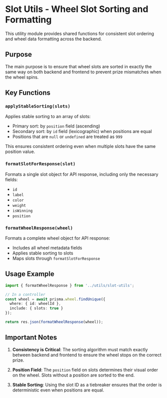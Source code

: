 # Slot Utils - Wheel Slot Sorting and Formatting

This utility module provides shared functions for consistent slot ordering and wheel data formatting across the backend.

## Purpose

The main purpose is to ensure that wheel slots are sorted in exactly the same way on both backend and frontend to prevent prize mismatches when the wheel spins.

## Key Functions

### `applyStableSorting(slots)`

Applies stable sorting to an array of slots:
- Primary sort: by `position` field (ascending)
- Secondary sort: by `id` field (lexicographic) when positions are equal
- Positions that are `null` or `undefined` are treated as `999`

This ensures consistent ordering even when multiple slots have the same position value.

### `formatSlotForResponse(slot)`

Formats a single slot object for API response, including only the necessary fields:
- `id`
- `label`
- `color`
- `weight`
- `isWinning`
- `position`

### `formatWheelResponse(wheel)`

Formats a complete wheel object for API response:
- Includes all wheel metadata fields
- Applies stable sorting to slots
- Maps slots through `formatSlotForResponse`

## Usage Example

```typescript
import { formatWheelResponse } from '../utils/slot-utils';

// In a controller
const wheel = await prisma.wheel.findUnique({
  where: { id: wheelId },
  include: { slots: true }
});

return res.json(formatWheelResponse(wheel));
```

## Important Notes

1. **Consistency is Critical**: The sorting algorithm must match exactly between backend and frontend to ensure the wheel stops on the correct prize.

2. **Position Field**: The `position` field on slots determines their visual order on the wheel. Slots without a position are sorted to the end.

3. **Stable Sorting**: Using the slot ID as a tiebreaker ensures that the order is deterministic even when positions are equal.
